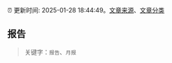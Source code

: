 :alarm_clock: 更新时间: 2025-01-28 18:44:49。[文章来源](/README.md)、[文章分类](/TAGS.md)

## 报告


> 关键字：`报告`、`月报`



